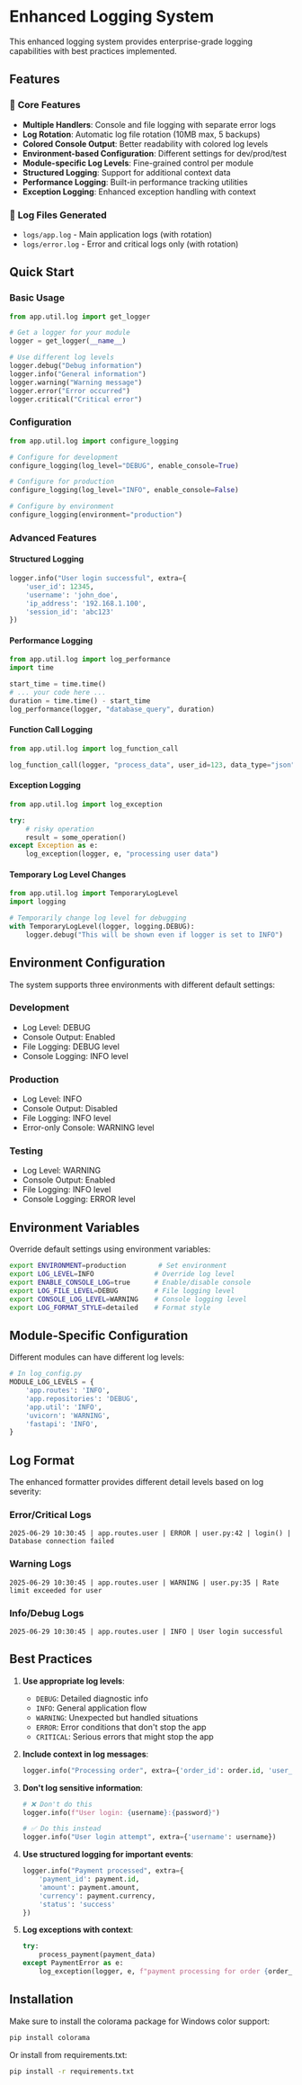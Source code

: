 # Enhanced Logging System

This enhanced logging system provides enterprise-grade logging capabilities with best practices implemented.

## Features

### 🔧 **Core Features**
- **Multiple Handlers**: Console and file logging with separate error logs
- **Log Rotation**: Automatic log file rotation (10MB max, 5 backups)
- **Colored Console Output**: Better readability with colored log levels
- **Environment-based Configuration**: Different settings for dev/prod/test
- **Module-specific Log Levels**: Fine-grained control per module
- **Structured Logging**: Support for additional context data
- **Performance Logging**: Built-in performance tracking utilities
- **Exception Logging**: Enhanced exception handling with context

### 📁 **Log Files Generated**
- `logs/app.log` - Main application logs (with rotation)
- `logs/error.log` - Error and critical logs only (with rotation)

## Quick Start

### Basic Usage

```python
from app.util.log import get_logger

# Get a logger for your module
logger = get_logger(__name__)

# Use different log levels
logger.debug("Debug information")
logger.info("General information")
logger.warning("Warning message")
logger.error("Error occurred")
logger.critical("Critical error")
```

### Configuration

```python
from app.util.log import configure_logging

# Configure for development
configure_logging(log_level="DEBUG", enable_console=True)

# Configure for production
configure_logging(log_level="INFO", enable_console=False)

# Configure by environment
configure_logging(environment="production")
```

### Advanced Features

#### Structured Logging
```python
logger.info("User login successful", extra={
    'user_id': 12345,
    'username': 'john_doe',
    'ip_address': '192.168.1.100',
    'session_id': 'abc123'
})
```

#### Performance Logging
```python
from app.util.log import log_performance
import time

start_time = time.time()
# ... your code here ...
duration = time.time() - start_time
log_performance(logger, "database_query", duration)
```

#### Function Call Logging
```python
from app.util.log import log_function_call

log_function_call(logger, "process_data", user_id=123, data_type="json")
```

#### Exception Logging
```python
from app.util.log import log_exception

try:
    # risky operation
    result = some_operation()
except Exception as e:
    log_exception(logger, e, "processing user data")
```

#### Temporary Log Level Changes
```python
from app.util.log import TemporaryLogLevel
import logging

# Temporarily change log level for debugging
with TemporaryLogLevel(logger, logging.DEBUG):
    logger.debug("This will be shown even if logger is set to INFO")
```

## Environment Configuration

The system supports three environments with different default settings:

### Development
- Log Level: DEBUG
- Console Output: Enabled
- File Logging: DEBUG level
- Console Logging: INFO level

### Production
- Log Level: INFO
- Console Output: Disabled
- File Logging: INFO level
- Error-only Console: WARNING level

### Testing
- Log Level: WARNING
- Console Output: Enabled
- File Logging: INFO level
- Console Logging: ERROR level

## Environment Variables

Override default settings using environment variables:

```bash
export ENVIRONMENT=production        # Set environment
export LOG_LEVEL=INFO               # Override log level
export ENABLE_CONSOLE_LOG=true      # Enable/disable console
export LOG_FILE_LEVEL=DEBUG         # File logging level
export CONSOLE_LOG_LEVEL=WARNING    # Console logging level
export LOG_FORMAT_STYLE=detailed    # Format style
```

## Module-Specific Configuration

Different modules can have different log levels:

```python
# In log_config.py
MODULE_LOG_LEVELS = {
    'app.routes': 'INFO',
    'app.repositories': 'DEBUG',
    'app.util': 'INFO',
    'uvicorn': 'WARNING',
    'fastapi': 'INFO',
}
```

## Log Format

The enhanced formatter provides different detail levels based on log severity:

### Error/Critical Logs
```
2025-06-29 10:30:45 | app.routes.user | ERROR | user.py:42 | login() | Database connection failed
```

### Warning Logs
```
2025-06-29 10:30:45 | app.routes.user | WARNING | user.py:35 | Rate limit exceeded for user
```

### Info/Debug Logs
```
2025-06-29 10:30:45 | app.routes.user | INFO | User login successful
```

## Best Practices

1. **Use appropriate log levels**:
   - `DEBUG`: Detailed diagnostic info
   - `INFO`: General application flow
   - `WARNING`: Unexpected but handled situations
   - `ERROR`: Error conditions that don't stop the app
   - `CRITICAL`: Serious errors that might stop the app

2. **Include context in log messages**:
   ```python
   logger.info("Processing order", extra={'order_id': order.id, 'user_id': user.id})
   ```

3. **Don't log sensitive information**:
   ```python
   # ❌ Don't do this
   logger.info(f"User login: {username}:{password}")
   
   # ✅ Do this instead
   logger.info("User login attempt", extra={'username': username})
   ```

4. **Use structured logging for important events**:
   ```python
   logger.info("Payment processed", extra={
       'payment_id': payment.id,
       'amount': payment.amount,
       'currency': payment.currency,
       'status': 'success'
   })
   ```

5. **Log exceptions with context**:
   ```python
   try:
       process_payment(payment_data)
   except PaymentError as e:
       log_exception(logger, e, f"payment processing for order {order_id}")
   ```

## Installation

Make sure to install the colorama package for Windows color support:

```bash
pip install colorama
```

Or install from requirements.txt:

```bash
pip install -r requirements.txt
```
